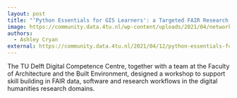 ```yaml
---
layout: post
title: "‘Python Essentials for GIS Learners': a Targeted FAIR Research Workshop by TU Delft's DCC"
image: https://community.data.4tu.nl/wp-content/uploads/2021/04/network-3524352_1920-1024x682.jpg
authors:
  - Ashley Cryan
external: https://community.data.4tu.nl/2021/04/12/python-essentials-for-gis-learners-a-targeted-fair-research-workshop-by-tu-delfts-digital-competence-centre/
---
```


The TU Delft Digital Competence Centre, together with a team at the Faculty of Architecture and the Built Environment, designed a workshop to support skill building in FAIR data, software and research workflows in the digital humanities research domains.
